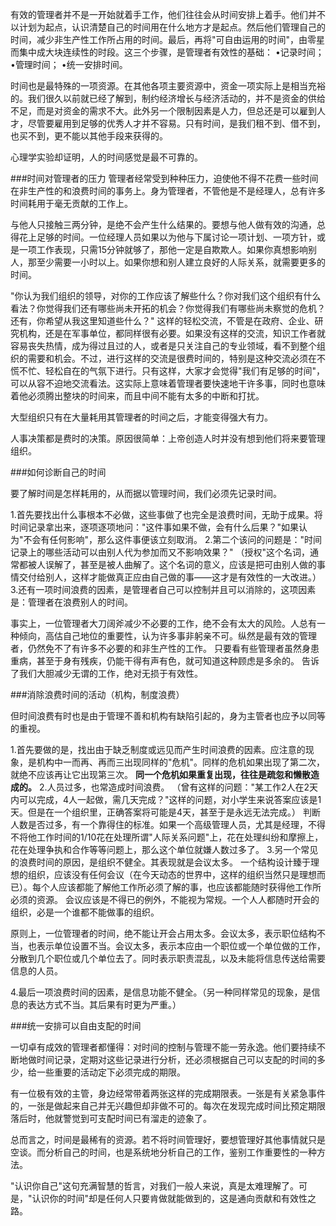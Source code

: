 有效的管理者并不是一开始就着手工作，他们往往会从时间安排上着手。他们并不以计划为起点，认识清楚自己的时间用在什么地方才是起点。然后他们管理自己的时间，减少非生产性工作所占用的时间。最后，再将"可自由运用的时间"，由零星而集中成大块连续性的时段。这三个步骤，是管理者有效性的基础：
•记录时间；
•管理时间；
•统一安排时间。


时间也是最特殊的一项资源。在其他各项主要资源中，资金一项实际上是相当充裕的。我们很久以前就已经了解到，制约经济增长与经济活动的，并不是资金的供给不足，而是对资金的需求不大。此外另一个限制因素是人力，但总还是可以雇到人才，尽管要雇用到足够的优秀人才并不容易。只有时间，是我们租不到、借不到，也买不到，更不能以其他手段来获得的。

心理学实验却证明，人的时间感觉是最不可靠的。


###时间对管理者的压力
管理者经常受到种种压力，迫使他不得不花费一些时间在非生产性的和浪费时间的事务上。身为管理者，不管他是不是经理人，总有许多时间耗用于毫无贡献的工作上。


与他人只接触三两分钟，是绝不会产生什么结果的。要想与他人做有效的沟通，总得花上足够的时间。一位经理人员如果以为他与下属讨论一项计划、一项方针，或是一项工作表现，只需15分钟就够了，那他一定是自欺欺人。如果你真想影响别人，那至少需要一小时以上。如果你想和别人建立良好的人际关系，就需要更多的时间。



"你认为我们组织的领导，对你的工作应该了解些什么？你对我们这个组织有什么看法？你觉得我们还有哪些尚未开拓的机会？你觉得我们有哪些尚未察觉的危机？还有，你希望从我这里知道些什么？"
这样的轻松交流，不管是在政府、企业、研究机构，还是在军事单位，都同样很有必要。如果没有这样的交流，知识工作者就容易丧失热情，成为得过且过的人，或者是只关注自己的专业领域，看不到整个组织的需要和机会。不过，进行这样的交流是很费时间的，特别是这种交流必须在不慌不忙、轻松自在的气氛下进行。只有这样，大家才会觉得"我们有足够的时间"，可以从容不迫地交流看法。这实际上意味着管理者要快速地干许多事，同时也意味着他必须腾出整块的时间来，而且中间不能有太多的中断和打扰。

大型组织只有在大量耗用其管理者的时间之后，才能变得强大有力。

人事决策都是费时的决策。原因很简单：上帝创造人时并没有想到他们将来要管理组织。


###如何诊断自己的时间

要了解时间是怎样耗用的，从而据以管理时间，我们必须先记录时间。

1.首先要找出什么事根本不必做，这些事做了也完全是浪费时间，无助于成果。将时间记录拿出来，逐项逐项地问："这件事如果不做，会有什么后果？"如果认为"不会有任何影响"，那么这件事便该立刻取消。
2.第二个该问的问题是："时间记录上的哪些活动可以由别人代为参加而又不影响效果？"
（授权"这个名词，通常都被人误解了，甚至是被人曲解了。这个名词的意义，应该是把可由别人做的事情交付给别人，这样才能做真正应由自己做的事——这才是有效性的一大改进。）
3.还有一项时间浪费的因素，是管理者自己可以控制并且可以消除的，这项因素是：管理者在浪费别人的时间。



事实上，一位管理者大刀阔斧减少不必要的工作，绝不会有太大的风险。人总有一种倾向，高估自己地位的重要性，认为许多事非躬亲不可。纵然是最有效的管理者，仍然免不了有许多不必要的和非生产性的工作。
只要看有些管理者虽然身患重病，甚至于身有残疾，仍能干得有声有色，就可知道这种顾虑是多余的。
告诉了我们大胆减少无谓的工作，绝对无损于有效性。

###消除浪费时间的活动（机构，制度浪费）

但时间浪费有时也是由于管理不善和机构有缺陷引起的，身为主管者也应予以同等的重视。

1.首先要做的是，找出由于缺乏制度或远见而产生时间浪费的因素。应注意的现象，是机构中一而再、再而三出现同样的"危机"。同样的危机如果出现了第二次，就绝不应该再让它出现第三次。
**同一个危机如果重复出现，往往是疏忽和懒散造成的。**
2.人员过多，也常造成时间浪费。
（曾有这样的问题："某工作2人在2天内可以完成，4人一起做，需几天完成？"这样的问题，对小学生来说答案应该是1天。但是在一个组织里，正确答案将可能是4天，甚至于是永远无法完成。）
判断人数是否过多，有一个靠得住的标准。如果一个高级管理人员，尤其是经理，不得不将他工作时间的1/10花在处理所谓"人际关系问题"上，花在处理纠纷和摩擦上，花在处理争执和合作等等问题上，那么这个单位就嫌人数过多了。
3.另一个常见的浪费时间的原因，是组织不健全。其表现就是会议太多。
一个结构设计臻于理想的组织，应该没有任何会议（在今天动态的世界中，这样的组织当然只是理想而已）。每个人应该都能了解他工作所必须了解的事，也应该都能随时获得他工作所必须的资源。
会议应该是不得已的例外，不能视为常规。一个人人都随时开会的组织，必是一个谁都不能做事的组织。

原则上，一位管理者的时间，绝不能让开会占用太多。会议太多，表示职位结构不当，也表示单位设置不当。会议太多，表示本应由一个职位或一个单位做的工作，分散到几个职位或几个单位去了。同时表示职责混乱，以及未能将信息传送给需要信息的人员。

4.最后一项浪费时间的因素，是信息功能不健全。（另一种同样常见的现象，是信息的表达方式不当。其后果有时更为严重。）


###统一安排可以自由支配的时间

一切卓有成效的管理者都懂得：对时间的控制与管理不能一劳永逸。他们要持续不断地做时间记录，定期对这些记录进行分析，还必须根据自己可以支配的时间的多少，给一些重要的活动定下必须完成的期限。

有一位极有效的主管，身边经常带着两张这样的完成期限表。一张是有关紧急事件的，一张是做起来自己并无兴趣但却非做不可的。每次在发现完成时间比预定期限落后时，他就警觉到可支配时间已有溜走的迹象了。

总而言之，时间是最稀有的资源。若不将时间管理好，要想管理好其他事情就只是空谈。而分析自己的时间，也是系统地分析自己的工作，鉴别工作重要性的一种方法。

"认识你自己"这句充满智慧的哲言，对我们一般人来说，真是太难理解了。可是，"认识你的时间"却是任何人只要肯做就能做到的，这是通向贡献和有效性之路。






